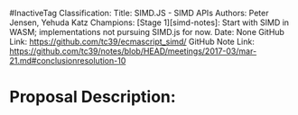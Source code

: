 #InactiveTag
Classification:
Title: SIMD.JS - SIMD APIs
Authors: Peter Jensen, Yehuda Katz
Champions: [Stage 1][simd-notes]: Start with SIMD in WASM; implementations not pursuing SIMD.js for now.
Date: None
GitHub Link: https://github.com/tc39/ecmascript_simd/
GitHub Note Link: https://github.com/tc39/notes/blob/HEAD/meetings/2017-03/mar-21.md#conclusionresolution-10

# Proposal Description:
